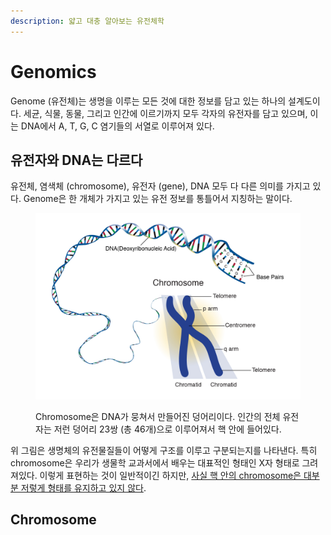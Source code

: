 ```yaml
---
description: 얇고 대충 알아보는 유전체학
---
```


# Genomics

Genome (유전체)는 생명을 이루는 모든 것에 대한 정보를 담고 있는 하나의 설계도이다. 세균, 식물, 동물, 그리고 인간에 이르기까지 모두 각자의 유전자를 담고 있으며, 이는 DNA에서 A, T, G, C 염기들의 서열로 이루어져 있다.&#x20;

## 유전자와 DNA는 다르다

유전체, 염색체 (chromosome), 유전자 (gene), DNA 모두 다 다른 의미를 가지고 있다. Genome은 한 개체가 가지고 있는 유전 정보를 통틀어서 지칭하는 말이다.&#x20;

<figure><img src="../../../.gitbook/assets/chromosome.jpg" alt=""><figcaption><p>Chromosome은 DNA가 뭉쳐서 만들어진 덩어리이다. 인간의 전체 유전자는 저런 덩어리 23쌍 (총 46개)으로 이루어져서 핵 안에 들어있다.</p></figcaption></figure>

위 그림은 생명체의 유전물질들이 어떻게 구조를 이루고 구분되는지를 나타낸다. 특히 chromosome은 우리가 생물학 교과서에서 배우는 대표적인 형태인 X자 형태로 그려져있다. 이렇게 표현하는 것이 일반적이긴 하지만, [사실 핵 안의 chromosome은 대부분 저렇게 형태를 유지하고 있지 않다](chromosome.md).

## Chromosome











